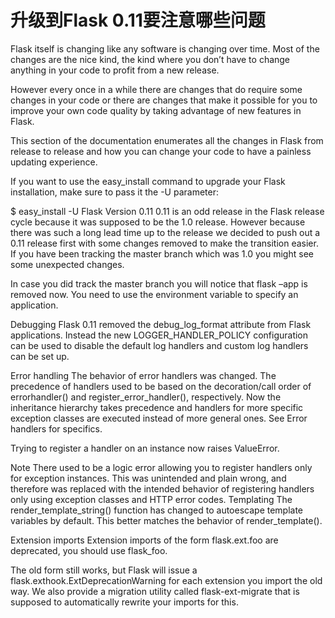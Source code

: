 # 升级到Flask 0.11要注意哪些问题

Flask itself is changing like any software is changing over time. Most of the changes are the nice kind, the kind where you don’t have to change anything in your code to profit from a new release.

However every once in a while there are changes that do require some changes in your code or there are changes that make it possible for you to improve your own code quality by taking advantage of new features in Flask.

This section of the documentation enumerates all the changes in Flask from release to release and how you can change your code to have a painless updating experience.

If you want to use the easy_install command to upgrade your Flask installation, make sure to pass it the -U parameter:

$ easy_install -U Flask
Version 0.11
0.11 is an odd release in the Flask release cycle because it was supposed to be the 1.0 release. However because there was such a long lead time up to the release we decided to push out a 0.11 release first with some changes removed to make the transition easier. If you have been tracking the master branch which was 1.0 you might see some unexpected changes.

In case you did track the master branch you will notice that flask –app is removed now. You need to use the environment variable to specify an application.

Debugging
Flask 0.11 removed the debug_log_format attribute from Flask applications. Instead the new LOGGER_HANDLER_POLICY configuration can be used to disable the default log handlers and custom log handlers can be set up.

Error handling
The behavior of error handlers was changed. The precedence of handlers used to be based on the decoration/call order of errorhandler() and register_error_handler(), respectively. Now the inheritance hierarchy takes precedence and handlers for more specific exception classes are executed instead of more general ones. See Error handlers for specifics.

Trying to register a handler on an instance now raises ValueError.

Note
There used to be a logic error allowing you to register handlers only for exception instances. This was unintended and plain wrong, and therefore was replaced with the intended behavior of registering handlers only using exception classes and HTTP error codes.
Templating
The render_template_string() function has changed to autoescape template variables by default. This better matches the behavior of render_template().

Extension imports
Extension imports of the form flask.ext.foo are deprecated, you should use flask_foo.

The old form still works, but Flask will issue a flask.exthook.ExtDeprecationWarning for each extension you import the old way. We also provide a migration utility called flask-ext-migrate that is supposed to automatically rewrite your imports for this.
